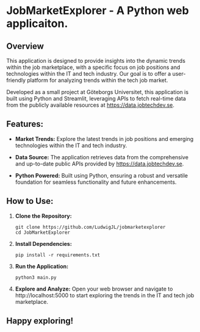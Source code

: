 # JobMarketExplorer - A Python web applicaiton.
## Overview

This application is designed to provide insights into the dynamic trends within the job marketplace, with a specific focus on job positions and technologies within the IT and tech industry. Our goal is to offer a user-friendly platform for analyzing trends within the tech job market.

Developed as a small project at Göteborgs Universitet, this application is built using Python and Streamlit, leveraging APIs to fetch real-time data from the publicly available resources at https://data.jobtechdev.se.

## Features:

- **Market Trends:** Explore the latest trends in job positions and emerging technologies within the IT and tech industry.

- **Data Source:** The application retrieves data from the comprehensive and up-to-date public APIs provided by https://data.jobtechdev.se.

- **Python Powered:** Built using Python, ensuring a robust and versatile foundation for seamless functionality and future enhancements.

## How to Use:

1. **Clone the Repository:**
   ```
   git clone https://github.com/LudwigJL/jobmarketexplorer
   cd JobMarketExplorer
   ```

2. **Install Dependencies:**
   ```
   pip install -r requirements.txt
   ```

3. **Run the Application:**
   ```
   python3 main.py
   ```

4. **Explore and Analyze:**
   Open your web browser and navigate to http://localhost:5000 to start exploring the trends in the IT and tech job marketplace.

## Happy exploring!
